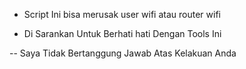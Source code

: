 - Script Ini  bisa merusak user wifi atau router wifi


- Di Sarankan Untuk Berhati hati Dengan Tools Ini



-- Saya Tidak  Bertanggung Jawab Atas Kelakuan Anda


